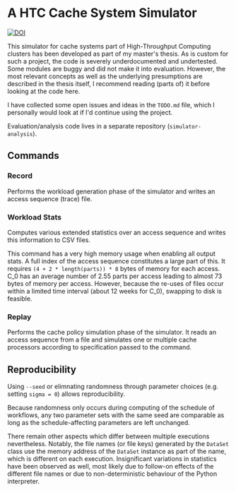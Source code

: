 # A HTC Cache System Simulator

[![DOI](https://zenodo.org/badge/319737624.svg)](https://zenodo.org/badge/latestdoi/319737624)

This simulator for cache systems part of High-Throughput Computing clusters
has been developed as part of my master's thesis. As is custom for such a
project, the code is severely underdocumented and undertested. Some modules
are buggy and did not make it into evaluation. However, the most relevant
concepts as well as the underlying presumptions are described in the thesis
itself, I recommend reading (parts of) it before looking at the code here.

I have collected some open issues and ideas in the `TODO.md` file, which I
personally would look at if I'd continue using the project.

Evaluation/analysis code lives in a separate repository
(`simulator-analysis`).

## Commands

### Record

Performs the workload generation phase of the simulator and writes an access
sequence (trace) file.

### Workload Stats

Computes various extended statistics over an access sequence and writes this
information to CSV files.

This command has a very high memory usage when enabling all output stats. A
full index of the access sequence constitutes a large part of this. It
requires `(4 + 2 * length(parts)) * 8` bytes of memory for each access. C_0
has an average number of 2.55 parts per access leading to almost 73 bytes of
memory per access. However, because the re-uses of files occur within a
limited time interval (about 12 weeks for C_0), swapping to disk is feasible.

### Replay

Performs the cache policy simulation phase of the simulator. It reads an
access sequence from a file and simulates one or multiple cache processors
according to specification passed to the command.

## Reproducibility

Using `--seed` or elimnating randomness through parameter choices (e.g.
setting `sigma = 0`) allows reproducibility.

Because randomness only occurs during computing of the schedule of workflows,
any two parameter sets with the same seed are comparable as long as the
schedule-affecting parameters are left unchanged.

There remain other aspects which differ between multiple executions
nevertheless. Notably, the file names (or file keys) generated by the
`DataSet` class use the memory address of the `DataSet` instance as part of
the name, which is different on each execution. Insignificant variations in
statistics have been observed as well, most likely due to follow-on effects of
the different file names or due to non-deterministic behaviour of the Python
interpreter.
